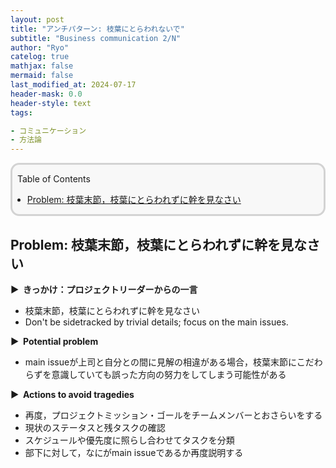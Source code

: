 ```yaml
---
layout: post
title: "アンチパターン: 枝葉にとらわれないで"
subtitle: "Business communication 2/N"
author: "Ryo"
catelog: true
mathjax: false
mermaid: false
last_modified_at: 2024-07-17
header-mask: 0.0
header-style: text
tags:

- コミュニケーション
- 方法論
---
```


<div style='border-radius: 1em; border-style:solid; border-color:#D3D3D3; background-color:#F8F8F8'>

<p class="h4">&nbsp;&nbsp;Table of Contents</p>

<!-- START doctoc generated TOC please keep comment here to allow auto update -->
<!-- DON'T EDIT THIS SECTION, INSTEAD RE-RUN doctoc TO UPDATE -->

- [Problem: 枝葉末節，枝葉にとらわれずに幹を見なさい](#problem-%E6%9E%9D%E8%91%89%E6%9C%AB%E7%AF%80%E6%9E%9D%E8%91%89%E3%81%AB%E3%81%A8%E3%82%89%E3%82%8F%E3%82%8C%E3%81%9A%E3%81%AB%E5%B9%B9%E3%82%92%E8%A6%8B%E3%81%AA%E3%81%95%E3%81%84)

<!-- END doctoc generated TOC please keep comment here to allow auto update -->


</div>

## Problem: 枝葉末節，枝葉にとらわれずに幹を見なさい

<strong > &#9654;&nbsp; きっかけ：プロジェクトリーダーからの一言</strong>

- 枝葉末節，枝葉にとらわれずに幹を見なさい
- Don't be sidetracked by trivial details; focus on the main issues.

<strong > &#9654;&nbsp; Potential problem</strong>

- main issueが上司と自分との間に見解の相違がある場合，枝葉末節にこだわらずを意識していても誤った方向の努力をしてしまう可能性がある

<strong > &#9654;&nbsp; Actions to avoid tragedies</strong>

- 再度，プロジェクトミッション・ゴールをチームメンバーとおさらいをする
- 現状のステータスと残タスクの確認
- スケジュールや優先度に照らし合わせてタスクを分類
- 部下に対して，なにがmain issueであるか再度説明する
